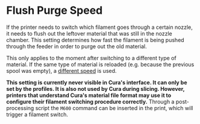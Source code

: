Flush Purge Speed
====
If the printer needs to switch which filament goes through a certain nozzle, it needs to flush out the leftover material that was still in the nozzle chamber. This setting determines how fast the filament is being pushed through the feeder in order to purge out the old material.

This only applies to the moment after switching to a different type of material. If the same type of material is reloaded (e.g. because the previous spool was empty), a [different speed](material_end_of_filament_purge_speed.md) is used.

**This setting is currently never visible in Cura's interface. It can only be set by the profiles. It is also not used by Cura during slicing. However, printers that understand Cura's material file format may use it to configure their filament switching procedure correctly.** Through a post-processing script the `M600` command can be inserted in the print, which will trigger a filament switch.